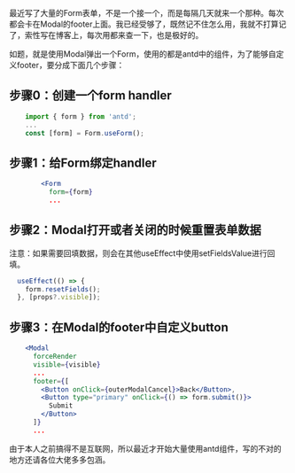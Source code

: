 最近写了大量的Form表单，不是一个接一个，而是每隔几天就来一个那种。每次都会卡在Modal的footer上面。我已经受够了，既然记不住怎么用，我就不打算记了，索性写在博客上，每次用都来查一下，也是极好的。

如题，就是使用Modal弹出一个Form，使用的都是antd中的组件，为了能够自定义footer，要分成下面几个步骤：

## 步骤0：创建一个form handler
```jsx
    import { form } from 'antd';
    ...
    const [form] = Form.useForm();
```

## 步骤1：给Form绑定handler
```jsx
        <Form
          form={form}
          ...
```

## 步骤2：Modal打开或者关闭的时候重置表单数据
注意：如果需要回填数据，则会在其他useEffect中使用setFieldsValue进行回填。
```jsx
  useEffect(() => {
    form.resetFields();
  }, [props?.visible]);
```

## 步骤3：在Modal的footer中自定义button
```jsx
    <Modal
      forceRender
      visible={visible}
      ...
      footer={[
        <Button onClick={outerModalCancel}>Back</Button>,
        <Button type="primary" onClick={() => form.submit()}>
          Submit
        </Button>
      ]}
      ...
```

由于本人之前搞得不是互联网，所以最近才开始大量使用antd组件，写的不对的地方还请各位大佬多多包涵。
